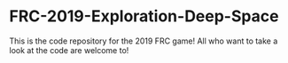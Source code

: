 # FRC-2019-Exploration-Deep-Space
This is the code repository for the 2019 FRC game! All who want to take a look at the code are welcome to!
